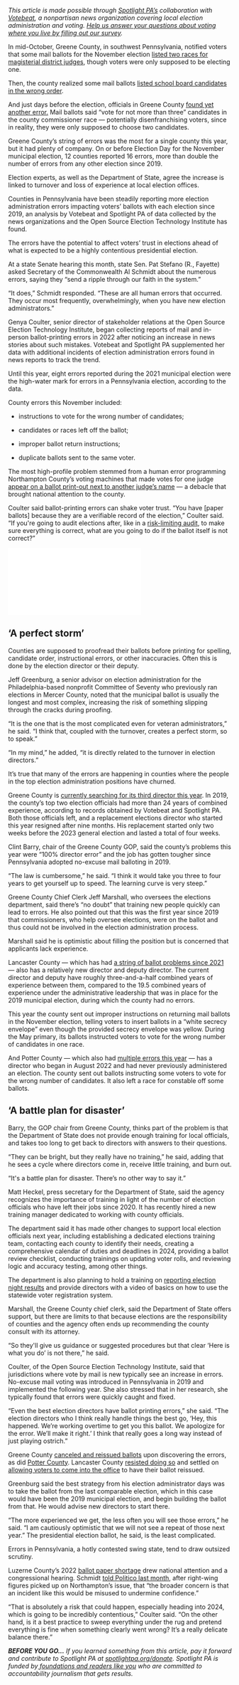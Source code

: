 <em>This article is made possible through </em><a href="https://www.spotlightpa.org/"><em>Spotlight PA’s</em></a><em> collaboration with </em><a href="https://www.votebeat.org/"><em>Votebeat</em></a><em>, a nonpartisan news organization covering local election administration and voting. </em><a href="https://www.votebeat.org/2023/11/20/election-2024-voting-access-problems-survey/"><em>Help us answer your questions about voting where you live by filling out our survey</em></a><em>.</em>

In mid-October, Greene County, in southwest Pennsylvania, notified voters that some mail ballots for the November election <a href="https://www.observer-reporter.com/news/2023/oct/17/greene-county-ballots-mistakenly-list-two-magisterial-district-judge-races/">listed two races for magisterial district judges</a>, though voters were only supposed to be electing one.

Then, the county realized some mail ballots <a href="https://www.observer-reporter.com/news/2023/oct/20/corrected-greene-county-ballots-sent-out/">listed school board candidates in the wrong order</a>.

And just days before the election, officials in Greene County <a href="https://www.observer-reporter.com/news/2023/oct/31/another-ballot-error-in-greene-county-jeopardizes-commissioners-race/">found yet another error.</a> Mail ballots said “vote for not more than three” candidates in the county commissioner race — potentially disenfranchising voters, since in reality, they were only supposed to choose two candidates.

<script src="https://www.spotlightpa.org/embed.js" async></script><div data-spl-embed-version="1" data-spl-src="https://www.spotlightpa.org/embeds/newsletter/"></div>

Greene County’s string of errors was the most for a single county this year, but it had plenty of company. On or before Election Day for the November municipal election, 12 counties reported 16 errors, more than double the number of errors from any other election since 2019.

Election experts, as well as the Department of State, agree the increase is linked to turnover and loss of experience at local election offices.

Counties in Pennsylvania have been steadily reporting more election administration errors impacting voters’ ballots with each election since 2019, an analysis by Votebeat and Spotlight PA of data collected by the news organizations and the Open Source Election Technology Institute has found.

The errors have the potential to affect voters’ trust in elections ahead of what is expected to be a highly contentious presidential election.

At a state Senate hearing this month, state Sen. Pat Stefano (R., Fayette) asked Secretary of the Commonwealth Al Schmidt about the numerous errors, saying they “send a ripple through our faith in the system.”

“It does,” Schmidt responded. “These are all human errors that occurred. They occur most frequently, overwhelmingly, when you have new election administrators.”

Genya Coulter, senior director of stakeholder relations at the Open Source Election Technology Institute, began collecting reports of mail and in-person ballot-printing errors in 2022 after noticing an increase in news stories about such mistakes. Votebeat and Spotlight PA supplemented her data with additional incidents of election administration errors found in news reports to track the trend.

Until this year, eight errors reported during the 2021 municipal election were the high-water mark for errors in a Pennsylvania election, according to the data.

County errors this November included:

- instructions to vote for the wrong number of candidates;

- candidates or races left off the ballot;

- improper ballot return instructions;

- duplicate ballots sent to the same voter.

The most high-profile problem stemmed from a human error programming Northampton County’s voting machines that made votes for one judge <a href="https://www.spotlightpa.org/news/2023/11/pennsylvania-election-2023-northampton-county-voting-machine-ballot-issue/">appear on a ballot print-out next to another judge’s name</a> — a debacle that brought national attention to the county.

Coulter said ballot-printing errors can shake voter trust. “You have \[paper ballots\] because they are a verifiable record of the election,” Coulter said. “If you&#39;re going to audit elections after, like in a <a href="https://www.spotlightpa.org/news/2022/11/pa-election-2022-results-audit-governors-race/">risk-limiting audit</a>, to make sure everything is correct, what are you going to do if the ballot itself is not correct?”

<iframe title=“Ballot printing and administrative errors in Pennsylvania since 2019” aria-label=“Stacked Bars” id=“datawrapper-chart-IuQva” src=“https://datawrapper.dwcdn.net/IuQva/6/” scrolling=“no” frameborder=“0" style=“width: 0; min-width: 100% !important; border: none;” height=“351" data-external=“1”></iframe><script type=“text/javascript”>!function(){“use strict”;window.addEventListener(“message”,(function(a){if(void 0!==a.data[“datawrapper-height”]){var e=document.querySelectorAll(“iframe”);for(var t in a.data[“datawrapper-height”])for(var r=0;r<e.length;r++)if(e[r].contentWindow===a.source){var i=a.data[“datawrapper-height”][t]+“px”;e[r].style.height=i}}}))}();</script>

## ‘A perfect storm’

Counties are supposed to proofread their ballots before printing for spelling, candidate order, instructional errors, or other inaccuracies. Often this is done by the election director or their deputy.

Jeff Greenburg, a senior advisor on election administration for the Philadelphia-based nonprofit Committee of Seventy who previously ran elections in Mercer County, noted that the municipal ballot is usually the longest and most complex, increasing the risk of something slipping through the cracks during proofing.

“It is the one that is the most complicated even for veteran administrators,” he said. “I think that, coupled with the turnover, creates a perfect storm, so to speak.”

“In my mind,” he added, “it is directly related to the turnover in election directors.”

It’s true that many of the errors are happening in counties where the people in the top election administration positions have churned.

Greene County is <a href="https://www.observer-reporter.com/news/localnews/2023/nov/16/greene-county-once-again-searching-for-new-elections-director/">currently searching for its third director this year</a>. In 2019, the county’s top two election officials had more than 24 years of combined experience, according to records obtained by Votebeat and Spotlight PA. Both those officials left, and a replacement elections director who started this year resigned after nine months. His replacement started only two weeks before the 2023 general election and lasted a total of four weeks.

Clint Barry, chair of the Greene County GOP, said the county’s problems this year were “100% director error” and the job has gotten tougher since Pennsylvania adopted no-excuse mail balloting in 2019.

“The law is cumbersome,” he said. “I think it would take you three to four years to get yourself up to speed. The learning curve is very steep.”

Greene County Chief Clerk Jeff Marshall, who oversees the elections department, said there’s “no doubt” that training new people quickly can lead to errors. He also pointed out that this was the first year since 2019 that commissioners, who help oversee elections, were on the ballot and thus could not be involved in the election administration process.

Marshall said he is optimistic about filling the position but is concerned that applicants lack experience.

Lancaster County — which has had <a href="https://local21news.com/news/local/lancaster-county-continues-to-have-issues-with-ballots-for-the-third-year-in-a-row">a string of ballot problems since 2021</a> — also has a relatively new director and deputy director. The current director and deputy have roughly three-and-a-half combined years of experience between them, compared to the 19.5 combined years of experience under the administrative leadership that was in place for the 2019 municipal election, during which the county had no errors.<br/>

This year the county sent out improper instructions on returning mail ballots in the November election, telling voters to insert ballots in a “white secrecy envelope” even though the provided secrecy envelope was yellow. During the May primary, its ballots instructed voters to vote for the wrong number of candidates in one race.

And Potter County — which also had <a href="https://www.bradfordera.com/news/three-regional-counties-send-out-incorrect-ballots/article_343655fa-79b8-11ee-b5f9-c33bd4a5d421.html">multiple errors this year</a> — has a director who began in August 2022 and had never previously administered an election. The county sent out ballots instructing some voters to vote for the wrong number of candidates. It also left a race for constable off some ballots.

## ‘A battle plan for disaster’

Barry, the GOP chair from Greene County, thinks part of the problem is that the Department of State does not provide enough training for local officials, and takes too long to get back to directors with answers to their questions.

“They can be bright, but they really have no training,” he said, adding that he sees a cycle where directors come in, receive little training, and burn out.

“It&#39;s a battle plan for disaster. There’s no other way to say it.”

Matt Heckel, press secretary for the Department of State, said the agency recognizes the importance of training in light of the number of election officials who have left their jobs since 2020. It has recently hired a new training manager dedicated to working with county officials.

The department said it has made other changes to support local election officials next year, including establishing a dedicated elections training team, contacting each county to identify their needs, creating a comprehensive calendar of duties and deadlines in 2024, providing a ballot review checklist, conducting trainings on updating voter rolls, and reviewing logic and accuracy testing, among other things.<br/>

The department is also planning to hold a training on <a href="https://lancasteronline.com/news/politics/pennsylvania-republican-party-embraces-election-fraud-conspiracy-theory-around-2023-state-supreme-court-race/article_d0db7732-9b8c-11ee-afd5-4fcec1977135.html">reporting election night results</a> and provide directors with a video of basics on how to use the statewide voter registration system.

Marshall, the Greene County chief clerk, said the Department of State offers support, but there are limits to that because elections are the responsibility of counties and the agency often ends up recommending the county consult with its attorney.

“So they&#39;ll give us guidance or suggested procedures but that clear ‘Here is what you do’ is not there,” he said.

Coulter, of the Open Source Election Technology Institute, said that jurisdictions where vote by mail is new typically see an increase in errors. No-excuse mail voting was introduced in Pennsylvania in 2019 and implemented the following year. She also stressed that in her research, she typically found that errors were quickly caught and fixed.

“Even the best election directors have ballot printing errors,” she said. “The election directors who I think really handle things the best go, ‘Hey, this happened. We’re working overtime to get you this ballot. We apologize for the error. We’ll make it right.’ I think that really goes a long way instead of just playing ostrich.”

Greene County <a href="https://www.observer-reporter.com/news/2023/oct/20/corrected-greene-county-ballots-sent-out/">canceled and reissued ballots</a> upon discovering the errors, as did <a href="https://pottercountypa.net/post/_docs/PotterCountyVoterNotice11072023.pdf">Potter County</a>. Lancaster County <a href="https://lancasteronline.com/news/politics/pa-elections-chief-urges-counties-to-send-replacement-ballots-to-fix-errors-lancaster-county-officials/article_9e90f59a-6eb4-11ee-9c35-c3abee01b9d6.html">resisted doing so</a> and settled on <a href="https://oneunitedlancaster.com/government/election-board-will-allow-mail-in-voters-who-goofed-due-to-instruction-error-to-receive-replacement-ballots/">allowing voters to come into the office</a> to have their ballot reissued.

<script src="https://www.spotlightpa.org/embed.js" async></script><div data-spl-embed-version="1" data-spl-src="https://www.spotlightpa.org/embeds/donate/"></div>

Greenburg said the best strategy from his election administrator days was to take the ballot from the last comparable election, which in this case would have been the 2019 municipal election, and begin building the ballot from that. He would advise new directors to start there.

“The more experienced we get, the less often you will see those errors,” he said. “I am cautiously optimistic that we will not see a repeat of those next year.” The presidential election ballot, he said, is the least complicated.

Errors in Pennsylvania, a hotly contested swing state, tend to draw outsized scrutiny.

Luzerne County’s 2022 <a href="https://www.spotlightpa.org/news/2023/02/pa-luzerne-county-2022-election-paper-shortage-turnover/">ballot paper shortage</a> drew national attention and a congressional hearing. Schmidt <a href="https://www.politico.com/news/2023/11/25/voting-machine-trouble-pennsylvania-00128554">told Politico last month</a>, after right-wing figures picked up on Northampton’s issue, that “the broader concern is that an incident like this would be misused to undermine confidence.”

“That is absolutely a risk that could happen, especially heading into 2024, which is going to be incredibly contentious,” Coulter said. “On the other hand, is it a best practice to sweep everything under the rug and pretend everything is fine when something clearly went wrong? It’s a really delicate balance there.”

<strong><em>BEFORE YOU GO…</em></strong><em> If you learned something from this article, pay it forward and contribute to Spotlight PA at </em><a href="http://spotlightpa.org/donate"><em>spotlightpa.org/donate</em></a><em>. Spotlight PA is funded by</em><a href="https://www.spotlightpa.org/support"><em> foundations and readers like you</em></a><em> who are committed to accountability journalism that gets results.</em>
